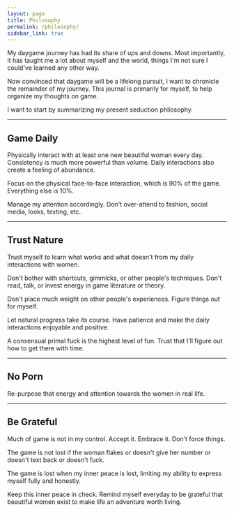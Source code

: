 ```yaml
---
layout: page
title: Philosophy
permalink: /philosophy/
sidebar_link: true
---
```


My daygame journey has had its share of ups and downs. Most importantly, it has taught me a lot about myself and the world, things I'm not sure I could've learned any other way.

Now convinced that daygame will be a lifelong pursuit, I want to chronicle the remainder of my journey. This journal is primarily for myself, to help organize  my thoughts on game.

I want to start by summarizing my present seduction philosophy.

---

## Game Daily

Physically interact with at least one new beautiful woman every day. Consistency is much more powerful than volume. Daily interactions also create a feeling of abundance.

Focus on the physical face-to-face interaction, which is 90% of the game. Everything else is 10%. 

Manage my attention accordingly. Don't over-attend to fashion, social media, looks, texting, etc.

---

## Trust Nature

Trust myself to learn what works and what doesn't from my daily interactions with women.

Don't bother with shortcuts, gimmicks, or other people's techniques. Don't read, talk, or invest energy in game literature or theory.

Don't place much weight on other people's experiences. Figure things out for myself.

Let natural progress take its course. Have patience and make the daily interactions enjoyable and positive.

A consensual primal fuck is the highest level of fun. Trust that I'll figure out how to get there with time.

---

## No Porn

Re-purpose that energy and attention towards the women in real life.

---

## Be Grateful

Much of game is not in my control. Accept it. Embrace it. Don't force things.

The game is not lost if the woman flakes or doesn't give her number or doesn't text back or doesn't fuck.

The game is lost when my inner peace is lost, limiting my ability to express myself fully and honestly.

Keep this inner peace in check. Remind myself everyday to be grateful that beautiful women exist to make life an adventure worth living.
